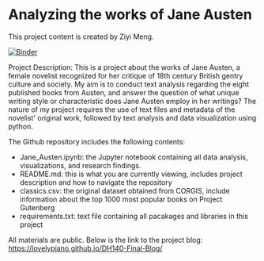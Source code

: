 # Analyzing the works of Jane Austen

This project content is created by Ziyi Meng. 

[![Binder](https://mybinder.org/badge_logo.svg)](https://mybinder.org/v2/gh/lovelypiano/DH140-Final-Project/main)

Project Description:
This is a project about the works of Jane Austen, a female novelist recognized for her critique of 18th century British gentry culture and society. My aim is to conduct text analysis regarding the eight published books from Austen, and answer the question of what unique writing style or characteristic does Jane Austen employ in her writings? The nature of my project requires the use of text files and metadata of the novelist' original work, followed by text analysis and data visualization using python.

The Github repository includes the following contents:
* Jane_Austen.ipynb: the Jupyter notebook containing all data analysis, visualizations, and research findings.
* README.md: this is what you are currently viewing, includes project description and how to navigate the repository
* classics.csv: the original dataset obtained from CORGIS, include information about the top 1000 most popular books on Project Gutenberg
* requirements.txt: text file containing all pacakages and libraries in this project

All materials are public. Below is the link to the project blog:
https://lovelypiano.github.io/DH140-Final-Blog/
